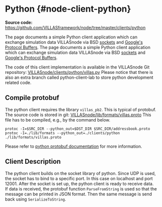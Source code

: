 # Python {#node-client-python}

**Source code:** <https://github.com/VILLASframework/node/tree/master/clients/python>

The page documents a simple Python client application which can exchange simulation data VILLASnode via BSD [sockets](https://docs.python.org/3/library/socket.html) and [Google's Protocol Buffers](https://developers.google.com/protocol-buffers/).
The page documents a simple Python client application which can exchange simulation data VILLASnode via BSD [sockets](https://docs.python.org/3/library/socket.html) and [Google's Protocol Buffers](https://developers.google.com/protocol-buffers/).

The code of this client implementation is available in the VILLASnode Git repository: [VILLASnode/clients/python/villas.py](https://github.com/VILLASframework/node/blob/master/clients/python/client.py)
Please notice that there is also an extra branch called python-client-lab to store python development related code. 

## Compile protobuf 
The python client requires the library ``villas_pb2``. 
This is typical of protobuf. 
The source code is stored in git: [VILLASnode/lib/formats/villas.proto](https://github.com/VILLASframework/node/blob/master/lib/formats/villas.proto)
This file has to be compiled, e.g., by the command below. 
```shell
protoc -I=$SRC_DIR --python_out=$DST_DIR $SRC_DIR/addressbook.proto
protoc -I=./lib/formats --python_out=./clients/python ./lib/formats/villas.proto
```
Please refer to [python protobuf documentation](https://protobuf.dev/getting-started/pythontutorial/) for more information.

## Client Description
The python client builds on the socket library of python. 
Since UDP is used, the socket has to bind to a specific port. 
In this case on localhost and port 12001. 
After the socket is set up, the python client is ready to receive data. 
If data is received, the protobuf function ``ParseFromString`` is used so that the message can be printed in JSON format. 
Then the same message is send back using ``SerializeToString``.

